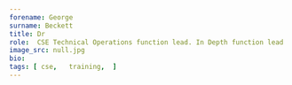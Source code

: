 ```yaml
---
forename: George
surname: Beckett
title: Dr
role:  CSE Technical Operations function lead. In Depth function lead
image_src: null.jpg
bio: 
tags: [ cse,   training,  ] 
---
```

